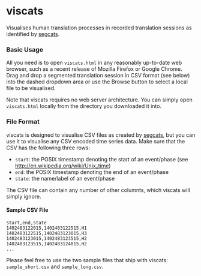 viscats
=======

Visualises human translation processes in recorded translation sessions as identified by [segcats](https://github.com/laeubli/segcats).


### Basic Usage

All you need is to open `viscats.html` in any reasonably up-to-date web browser, such as a recent release of Mozilla Firefox or Google Chrome. Drag and drop a segmented translation session in CSV format (see below) into the dashed dropdown area or use the Browse button to select a local file to be visualised.

Note that viscats requires no web server architecture. You can simply open `viscats.html` locally from the directory you downloaded it into.


### File Format

viscats is designed to visualise CSV files as created by [segcats](https://github.com/laeubli/segcats), but you can use it to visualise any CSV encoded time series data. Make sure that the CSV has the following three rows:

* `start`: the POSIX timestamp denoting the start of an event/phase (see http://en.wikipedia.org/wiki/Unix_time)
* `end`: the POSIX timestamp denoting the end of an event/phase
* `state`: the name/label of an event/phase

The CSV file can contain any number of other columnts, which viscats will simply ignore.

#### Sample CSV File

```
start,end,state
1402483122015,1402483122515,H1
1402483122515,1402483123015,H3
1402483123015,1402483123515,H2
1402483123515,1402483124015,H2
...
```

Please feel free to use the two sample files that ship with viscats: `sample_short.csv` and `sample_long.csv`.